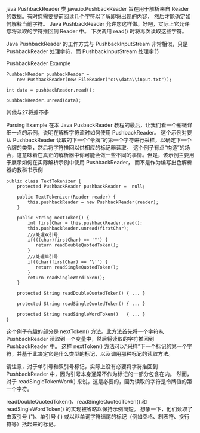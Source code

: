 java PushbackReader 类 java.io.PushbackReader 旨在用于解析来自 Reader 的数据。有时您需要提前阅读几个字符以了解即将出现的内容，
然后才能确定如何解释当前字符。 Java PushbackReader 允许您这样做。好吧，实际上它允许您将读取的字符推回到 Reader 中。
下次调用 read() 时将再次读取这些字符。

Java PushbackReader 的工作方式与 PushbackInputStream 非常相似，只是 PushbackReader 处理字符，而 PushbackInputStream 处理字节


PushbackReader Example
```
PushbackReader pushbackReader =
    new PushbackReader(new FileReader("c:\\data\\input.txt"));

int data = pushbackReader.read();

pushbackReader.unread(data);
```
其他与27将差不多



Parsing Example
在本 Java PusbackReader 教程的最后，让我们看一个稍微详细一点的示例，说明在解析字符流时如何使用 PushbackReader。
这个示例对要从 PushbackReader 读取的下一个“令牌”的第一个字符进行采样，以确定下一个令牌的类型，然后将字符推回以供相应的标记器读取。
这个例子有点“构造”的场合，这意味着在真正的解析器中你可能会做一些不同的事情。但是，该示例主要用于展示如何在实际解析示例中使用 PushbackReader，
而不是作为编写出色解析器的教科书示例
```
public class TextTokenizer {
    protected PushbackReader pushbackReader =  null;

    public TextTokenizer(Reader reader) {
        this.pushbackReader = new PushbackReader(reader);
    }

    public String nextToken() {
        int firstChar = this.pushbackReader.read();
        this.pushbackReader.unread(firstChar);
        ///处理双引号
        if(((char)firstChar) == '"') {
           return readDoubleQuotedToken();
        }
        ///处理单引号
        if((char)firstChar) == '\'') {
           return readSingleQuotedToken();
        }
        return readSingleWordToken();
    }

    protected String readDoubleQuotedToken() { ... }

    protected String readSingleQuotedToken() { ... }

    protected String readSingleWordToken()   { ... }
}
```
这个例子有趣的部分是 nextToken() 方法。此方法首先将一个字符从 PushbackReader 读取到一个变量中，然后将读取的字符推回到 PushbackReader 中。
这样 nextToken() 方法可以“采样”下一个标记的第一个字符，并基于此决定它是什么类型的标记，以及调用那种标记的读取方法。

请注意，对于单引号和双引号标记，实际上没有必要将字符推回到 PushbackReader 中，因为引号本身通常不作为标记的一部分包含在内。
然而，对于 readSingleTokenWord() 来说，这是必要的，因为读取的字符是令牌值的第一个字符。

readDoubleQuotedToken()、readSingleQuotedToken() 和 readSingleWordToken() 的实现被省略以保持示例简短。
想象一下，他们读取了由双引号 (")、单引号 (') 或以非单词字符结尾的标记（例如空格、制表符、换行符等）括起来的标记。
